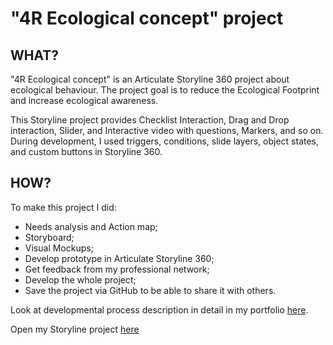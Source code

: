 # "4R Ecological concept" project

## WHAT?

"4R Ecological concept" is an Articulate Storyline 360 project about ecological behaviour.
The project goal is to reduce the Ecological Footprint and increase ecological awareness.

This Storyline project provides Checklist Interaction, Drag and Drop interaction, Slider, and Interactive video with questions, Markers, and so on. 
During development, I used triggers, conditions, slide layers, object states, and custom buttons in Storyline 360.

## HOW?

To make this project I did:
- Needs analysis and Action map;
- Storyboard;
- Visual Mockups;
- Develop prototype in Articulate Storyline 360;
- Get feedback from my professional network;
- Develop the whole project;
- Save the project via GitHub to be able to share it with others.

Look at developmental process description in detail in my portfolio [here](http://project5689052.tilda.ws/page32815403.html). 

Open my Storyline project [here](https://rsvaleria.github.io/4R_concept.github.io/)
